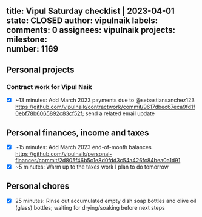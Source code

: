 title:	Vipul Saturday checklist | 2023-04-01
state:	CLOSED
author:	vipulnaik
labels:	
comments:	0
assignees:	vipulnaik
projects:	
milestone:	
number:	1169
--
## Personal projects

### Contract work for Vipul Naik

- [x] ~13 minutes: Add March 2023 payments due to @sebastiansanchez123 https://github.com/vipulnaik/contractwork/commit/9617dbec67eca9fd1f0ebf78b6065892c83cf52f; send a related email update

## Personal finances, income and taxes

- [x] ~15 minutes: Add March 2023 end-of-month balances https://github.com/vipulnaik/personal-finances/commit/2d805f46b5c1e8d0fdd3c54a426fc84bea0a1d91
- [x] ~5 minutes: Warm up to the taxes work I plan to do tomorrow 

## Personal chores

- [x] 25 minutes: Rinse out accumulated empty dish soap bottles and olive oil (glass) bottles; waiting for drying/soaking before next steps

